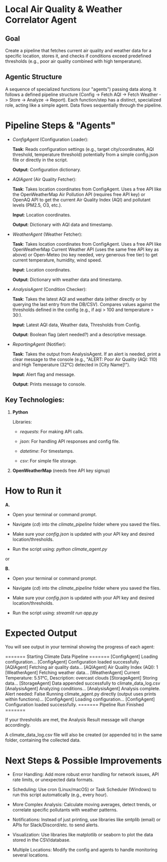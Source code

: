 # Local Air Quality & Weather Correlator Agent

## Goal

Create a pipeline that fetches current air quality and weather data for a specific location, stores it, and checks if conditions exceed predefined thresholds (e.g., poor air quality combined with high temperature).

## Agentic Structure

A sequence of specialized functions (our "agents") passing data along.
It follows a defined pipeline structure (Config -> Fetch AQI -> Fetch Weather -> Store -> Analyze -> Report).
Each function/step has a distinct, specialized role, acting like a simple agent.
Data flows sequentially through the pipeline.


# Pipeline Steps & "Agents"

- *ConfigAgent* (Configuration Loader):
    
    **Task**: Reads configuration settings (e.g., target city/coordinates, AQI threshold, temperature threshold) potentially from a simple config.json file or directly in the script.
    
    **Output**: Configuration dictionary.

- *AQIAgent* (Air Quality Fetcher):

    **Task**: Takes location coordinates from ConfigAgent. Uses a free API like the OpenWeatherMap Air Pollution API (requires free API key) or OpenAQ API to get the current Air Quality Index (AQI) and pollutant levels (PM2.5, O3, etc.).
    
    **Input**: Location coordinates.
    
    **Output**: Dictionary with AQI data and timestamp.

- *WeatherAgent* (Weather Fetcher):

    **Task**: Takes location coordinates from ConfigAgent. Uses a free API like OpenWeatherMap Current Weather API (uses the same free API key as above) or Open-Meteo (no key needed, very generous free tier) to get current temperature, humidity, wind speed.
    
    **Input**: Location coordinates.
    
    **Output**: Dictionary with weather data and timestamp.

- *AnalysisAgent* (Condition Checker):

    **Task**: Takes the latest AQI and weather data (either directly or by querying the last entry from the DB/CSV). Compares values against the thresholds defined in the config (e.g., if aqi > 100 and temperature > 30:).
    
    **Input**: Latest AQI data, Weather data, Thresholds from Config.
    
    **Output**: Boolean flag (alert needed?) and a descriptive message.

- *ReportingAgent* (Notifier):
    
    **Task**: Takes the output from AnalysisAgent. If an alert is needed, print a clear message to the console (e.g., "ALERT: Poor Air Quality (AQI: 110) and High Temperature (32°C) detected in [City Name]!").
    
    **Input**: Alert flag and message.

    **Output**: Prints message to console.


## Key Technologies:

1. **Python**

    Libraries:

    - *requests*: For making API calls.

    - *json*: For handling API responses and config file.

    - *datetime*: For timestamps.

    - *csv*: For simple file storage.


2. **OpenWeatherMap** (needs free API key signup)


# How to Run it

**A.** 

- Open your terminal or command prompt.

- Navigate (*cd*) into the *climate_pipeline* folder where you saved the files.

- Make sure your *config.json* is updated with your API key and desired location/thresholds.

- Run the script using: *python climate_agent.py*

or

**B.**

- Open your terminal or command prompt.

- Navigate (*cd*) into the *climate_pipeline* folder where you saved the files.

- Make sure your *config.json* is updated with your API key and desired location/thresholds.

- Run the script using: *streamlit run app.py*


# Expected Output

You will see output in your terminal showing the progress of each agent:

======= Starting Climate Data Pipeline =======
[ConfigAgent] Loading configuration...
[ConfigAgent] Configuration loaded successfully.
[AQIAgent] Fetching air quality data...
[AQIAgent] Air Quality Index (AQI): 1
[WeatherAgent] Fetching weather data...
[WeatherAgent] Current Temperature: 5.51°C, Description: overcast clouds
[StorageAgent] Storing data...
[StorageAgent] Data appended successfully to climate_data_log.csv
[AnalysisAgent] Analyzing conditions...
[AnalysisAgent] Analysis complete. Alert needed: False
Running climate_agent.py directly (output uses prints within functions)...
[ConfigAgent] Loading configuration...
[ConfigAgent] Configuration loaded successfully.
======= Pipeline Run Finished =======

If your thresholds are met, the Analysis Result message will change accordingly.

A climate_data_log.csv file will also be created (or appended to) in the same folder, containing the collected data.


# Next Steps & Possible Improvements

* Error Handling: Add more robust error handling for network issues, API rate limits, or unexpected data formats.

* Scheduling: Use cron (Linux/macOS) or Task Scheduler (Windows) to run this script automatically (e.g., every hour).

* More Complex Analysis: Calculate moving averages, detect trends, or correlate specific pollutants with weather patterns.

* Notifications: Instead of just printing, use libraries like smtplib (email) or APIs for Slack/Discord/etc. to send alerts.

* Visualization: Use libraries like matplotlib or seaborn to plot the data stored in the CSV/database.

* Multiple Locations: Modify the config and agents to handle monitoring several locations.
